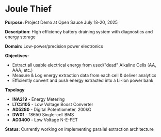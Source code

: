 # Joule Thief

**Purpose:** Project Demo at Open Sauce July 18-20, 2025

**Description:** High efficiency battery draining system with diagnostics and energy storage

**Domain:** Low-power/precision power electronics

**Objectives:**
- Extract all usable electrical energy from used/"dead" Alkaline Cells (AA, AAA, etc.)
- Measure & Log energy extraction data from each cell & deliver analytics
- Efficiently convert and push energy extracted into a Li-Ion power bank

**Topology**
- **INA219** - Energy Metering
- **LTC3105** - Low Voltage Boost Converter
- **AD5280** - Digital Potentiometer, 200kΩ
- **DW01** - 18650 Single-cell BMS
- **AO3400** - Low Voltage N-E-FET

**Status:** Currently working on implementing parallel extraction architecture
